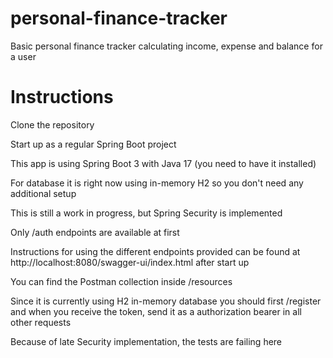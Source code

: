 # personal-finance-tracker
Basic personal finance tracker calculating income, expense and balance for a user

# Instructions
Clone the repository

Start up as a regular Spring Boot project

This app is using Spring Boot 3 with Java 17 (you need to have it installed)

For database it is right now using in-memory H2 so you don't need any additional setup

This is still a work in progress, but Spring Security is implemented

Only /auth endpoints are available at first

Instructions for using the different endpoints provided can be found at http://localhost:8080/swagger-ui/index.html after start up

You can find the Postman collection inside /resources

Since it is currently using H2 in-memory database you should first /register and when you receive the token, send it as a authorization bearer in all other requests

Because of late Security implementation, the tests are failing here
